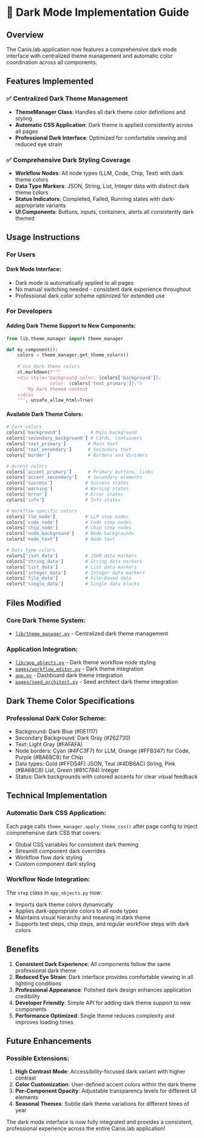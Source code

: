 # 🌙 Dark Mode Implementation Guide

## Overview
The Canis.lab application now features a comprehensive dark mode interface with centralized theme management and automatic color coordination across all components.

## Features Implemented

### ✅ **Centralized Dark Theme Management**
- **ThemeManager Class**: Handles all dark theme color definitions and styling
- **Automatic CSS Application**: Dark theme is applied consistently across all pages
- **Professional Dark Interface**: Optimized for comfortable viewing and reduced eye strain

### ✅ **Comprehensive Dark Styling Coverage**
- **Workflow Nodes**: All node types (LLM, Code, Chip, Test) with dark theme colors
- **Data Type Markers**: JSON, String, List, Integer data with distinct dark theme colors
- **Status Indicators**: Completed, Failed, Running states with dark-appropriate variants
- **UI Components**: Buttons, inputs, containers, alerts all consistently dark themed

## Usage Instructions

### For Users

#### **Dark Mode Interface:**
- Dark mode is automatically applied to all pages
- No manual switching needed - consistent dark experience throughout
- Professional dark color scheme optimized for extended use

### For Developers

#### **Adding Dark Theme Support to New Components:**
```python
from lib.theme_manager import theme_manager

def my_component():
    colors = theme_manager.get_theme_colors()
    
    # Use dark theme colors
    st.markdown(f"""
    <div style="background-color: {colors['background']}; 
                color: {colors['text_primary']};">
        My dark themed content
    </div>
    """, unsafe_allow_html=True)
```

#### **Available Dark Theme Colors:**
```python
# Core colors
colors['background']           # Main background
colors['secondary_background'] # Cards, containers
colors['text_primary']        # Main text
colors['text_secondary']      # Secondary text
colors['border']              # Borders and dividers

# Accent colors
colors['accent_primary']      # Primary buttons, links
colors['accent_secondary']    # Secondary elements
colors['success']            # Success states
colors['warning']            # Warning states
colors['error']              # Error states
colors['info']               # Info states

# Workflow-specific colors
colors['llm_node']           # LLM step nodes
colors['code_node']          # Code step nodes  
colors['chip_node']          # Chip step nodes
colors['node_background']    # Node backgrounds
colors['node_text']          # Node text

# Data type colors
colors['json_data']          # JSON data markers
colors['string_data']        # String data markers
colors['list_data']          # List data markers
colors['integer_data']       # Integer data markers
colors['file_data']          # File-based data
colors['single_data']        # Single data blocks
```

## Files Modified

### **Core Dark Theme System:**
- [`lib/theme_manager.py`](file:///home/mark/projects/LLM-Synth/lib/theme_manager.py) - Centralized dark theme management

### **Application Integration:**
- [`lib/app_objects.py`](file:///home/mark/projects/LLM-Synth/lib/app_objects.py) - Dark theme workflow node styling
- [`pages/workflow_editor.py`](file:///home/mark/projects/LLM-Synth/pages/workflow_editor.py) - Dark theme integration
- [`app.py`](file:///home/mark/projects/LLM-Synth/app.py) - Dashboard dark theme integration
- [`pages/seed_architect.py`](file:///home/mark/projects/LLM-Synth/pages/seed_architect.py) - Seed architect dark theme integration

## Dark Theme Color Specifications

### **Professional Dark Color Scheme:**
- Background: Dark Blue (#0E1117)
- Secondary Background: Dark Gray (#262730)
- Text: Light Gray (#FAFAFA)
- Node borders: Cyan (#4FC3F7) for LLM, Orange (#FFB347) for Code, Purple (#BA68C8) for Chip
- Data types: Gold (#FFD54F) JSON, Teal (#4DB6AC) String, Pink (#BA68C8) List, Green (#81C784) Integer
- Status: Dark backgrounds with colored accents for clear visual feedback

## Technical Implementation

### **Automatic Dark CSS Application:**
Each page calls `theme_manager.apply_theme_css()` after page config to inject comprehensive dark CSS that covers:
- Global CSS variables for consistent dark theming
- Streamlit component dark overrides
- Workflow flow dark styling
- Custom component dark styling

### **Workflow Node Integration:**
The `step` class in `app_objects.py` now:
- Imports dark theme colors dynamically
- Applies dark-appropriate colors to all node types
- Maintains visual hierarchy and meaning in dark theme
- Supports test steps, chip steps, and regular workflow steps with dark colors

## Benefits

1. **Consistent Dark Experience**: All components follow the same professional dark theme
2. **Reduced Eye Strain**: Dark interface provides comfortable viewing in all lighting conditions
3. **Professional Appearance**: Polished dark design enhances application credibility
4. **Developer Friendly**: Simple API for adding dark theme support to new components
5. **Performance Optimized**: Single theme reduces complexity and improves loading times

## Future Enhancements

### **Possible Extensions:**
1. **High Contrast Mode**: Accessibility-focused dark variant with higher contrast
2. **Color Customization**: User-defined accent colors within the dark theme
3. **Per-Component Opacity**: Adjustable transparency levels for different UI elements
4. **Seasonal Themes**: Subtle dark theme variations for different times of year

The dark mode interface is now fully integrated and provides a consistent, professional experience across the entire Canis.lab application!
